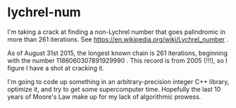 # lychrel-num
I'm taking a crack at finding a non-Lychrel number that goes palindromic in more than 261 iterations. See https://en.wikipedia.org/wiki/Lychrel_number .

As of August 31st 2015, the longest known chain is 261 iterations, beginning with the number 1186060307891929990 .
This record is from 2005 (!!!), so I figure I have a shot at cracking it.

I'm going to code up something in an arbitrary-precision integer C++ library, optimize it, and try to get some supercomputer time. Hopefully the last 10 years of Moore's Law make up for my lack of algorithmic prowess.
